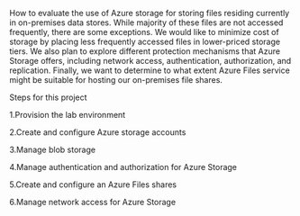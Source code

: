 How to evaluate the use of Azure storage for storing files residing currently in on-premises data stores.
While majority of these files are not accessed frequently, there are some exceptions.
We would like to minimize cost of storage by placing less frequently accessed files in lower-priced storage tiers.
We also plan to explore different protection mechanisms that Azure Storage offers,
including network access, authentication, authorization, and replication.
Finally, we want to determine to what extent Azure Files service might be suitable for hosting our on-premises file shares.

Steps for this project

1.Provision the lab environment

2.Create and configure Azure storage accounts

3.Manage blob storage

4.Manage authentication and authorization for Azure Storage

5.Create and configure an Azure Files shares

6.Manage network access for Azure Storage
